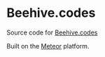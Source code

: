 Beehive.codes
=============
Source code for [Beehive.codes](https://beehive.codes)

Built on the [Meteor](https://www.meteor.com) platform.
